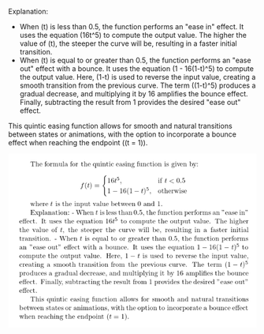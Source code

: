 

Explanation:
- When \(t\) is less than 0.5, the function performs an "ease in" effect. It uses the equation \(16t^5\) to compute the output value. The higher the value of \(t\), the steeper the curve will be, resulting in a faster initial transition.
- When \(t\) is equal to or greater than 0.5, the function performs an "ease out" effect with a bounce. It uses the equation \(1 - 16(1-t)^5\) to compute the output value. Here, \(1-t\) is used to reverse the input value, creating a smooth transition from the previous curve. The term \((1-t)^5\) produces a gradual decrease, and multiplying it by 16 amplifies the bounce effect. Finally, subtracting the result from 1 provides the desired "ease out" effect.

This quintic easing function allows for smooth and natural transitions between states or animations, with the option to incorporate a bounce effect when reaching the endpoint (\(t = 1\)).

![img.png](../../../../resources/img.png)